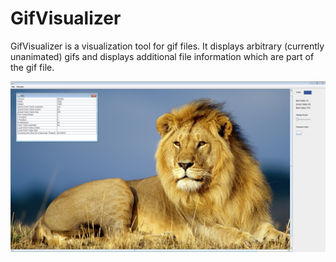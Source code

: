 # GifVisualizer

GifVisualizer is a visualization tool for gif files. It displays arbitrary (currently unanimated) gifs and displays additional file information which are part of the gif file.

![Alt text](gifvisualizer.png?raw=true "Optional Title")
